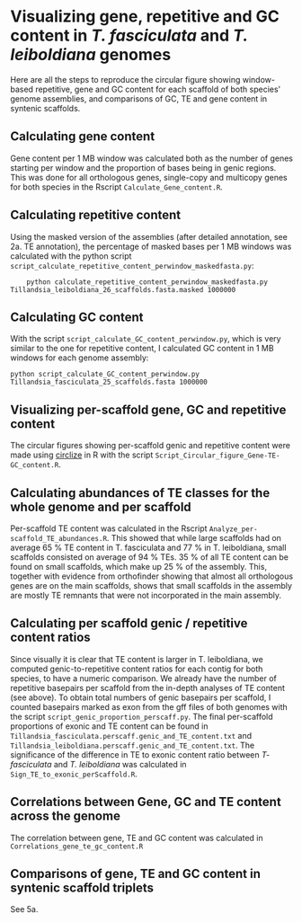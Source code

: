 # Visualizing gene, repetitive and GC content in *T. fasciculata* and *T. leiboldiana* genomes

Here are all the steps to reproduce the circular figure showing window-based repetitive, gene and GC content for each scaffold of both species' genome assemblies, and comparisons of GC, TE and gene content in syntenic scaffolds.

## Calculating gene content

Gene content per 1 MB window was calculated both as the number of genes starting per window and the proportion of bases being in genic regions. This was done for all orthologous genes, single-copy and multicopy genes for both species in the Rscript `Calculate_Gene_content.R`.

## Calculating repetitive content

Using the masked version of the assemblies (after detailed annotation, see 2a. TE annotation), the percentage of masked bases per 1 MB windows was calculated with the python script `script_calculate_repetitive_content_perwindow_maskedfasta.py`:

````
    python calculate_repetitive_content_perwindow_maskedfasta.py Tillandsia_leiboldiana_26_scaffolds.fasta.masked 1000000
````

## Calculating GC content

With the script `script_calculate_GC_content_perwindow.py`, which is very similar to the one for repetitive content, I calculated GC content in 1 MB windows for each genome assembly:

````
python script_calculate_GC_content_perwindow.py Tillandsia_fasciculata_25_scaffolds.fasta 1000000
````

## Visualizing per-scaffold gene, GC and repetitive content

The circular figures showing per-scaffold genic and repetitive content were made using [circlize](https://jokergoo.github.io/circlize_book/book/) in R with the script `Script_Circular_figure_Gene-TE-GC_content.R`.

## Calculating abundances of TE classes for the whole genome and per scaffold

Per-scaffold TE content was calculated in the Rscript `Analyze_per-scaffold_TE_abundances.R`. This showed that while large scaffolds had on average 65 % TE content in T. fasciculata and 77 % in T. leiboldiana, small scaffolds consisted on average of 94 % TEs. 35 % of all TE content can be found on small scaffolds, which make up 25 % of the assembly. This, together with evidence from orthofinder showing that almost all orthologous genes are on the main scaffolds, shows that small scaffolds in the assembly are mostly TE remnants that were not incorporated in the main assembly.

## Calculating per scaffold genic / repetitive content ratios

Since visually it is clear that TE content is larger in T. leiboldiana, we computed genic-to-repetitive content ratios for each contig for both species, to have a numeric comparison. We already have the number of repetitive basepairs per scaffold from the in-depth analyses of TE content (see above). To obtain total numbers of genic basepairs per scaffold, I counted basepairs marked as exon from the gff files of both genomes with the script `script_genic_proportion_perscaff.py`. The final per-scaffold proportions of exonic and TE content can be found in `Tillandsia_fasciculata.perscaff.genic_and_TE_content.txt` and `Tillandsia_leiboldiana.perscaff.genic_and_TE_content.txt`. The significance of the difference in TE to exonic content ratio between *T- fasciculata* and *T. leiboldiana* was calculated in `Sign_TE_to_exonic_perScaffold.R`.

## Correlations between Gene, GC and TE content across the genome

The correlation between gene, TE and GC content was calculated in `Correlations_gene_te_gc_content.R`

## Comparisons of gene, TE and GC content in syntenic scaffold triplets

See 5a.
